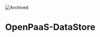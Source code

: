 ![Archived](https://img.shields.io/badge/Current_Status-archived-blue?style=flat)

OpenPaaS-DataStore
==================
